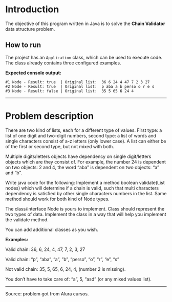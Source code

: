 
# Introduction

The objective of this program written in Java is to solve the **Chain Validator** data structure problem.

## How to run

The project has an `Application` class, which can be used to execute code. The class already contains three configured examples.

**Expected console output:**

    #1 Node - Result: true  | Original list:  36 6 24 4 47 7 2 3 27
    #2 Node - Result: true  | Original list:  p aba a b perso o r e s
    #3 Node - Result: false | Original list:  35 5 65 6 24 4
    
    
__________________
# Problem description

There are two kind of lists, each for a different type of values. First type: a list of one digit and two-digit numbers, second type: a list of words and single characters consist of a-z letters (only lower case). 
A list can either be of the first or second type, but not mixed with both.

Multiple digits/letters objects have dependency on single digit/letters objects which are they consist of. For example, the number 24 is dependent on two objects: 2 and 4, the word “aba” is dependent on two objects: “a” and “b”. 

Write java code for the following:
Implement a method boolean validate(List<Node> nodes) which will determine if a chain is valid, such that multi characters dependency is satisfied by other single characters numbers in the list. Same method should work for both kind of Node types.

The class/interface Node is yours to implement. Class should represent the two types of data. Implement the class in a way that will help you implement the validate method. 

You can add additional classes as you wish. 

**Examples:**
    
Valid chain: 36, 6, 24, 4, 47, 7, 2, 3, 27   
    
Valid chain: “p”, “aba”, ”a”, ”b”, “perso”, “o”, “r”, “e”, “s”
    
Not valid chain: 35, 5, 65, 6, 24, 4, (number 2 is missing). 
    
You don’t have to take care of: “a”, 5, “asd” (or any mixed values list).
__________________
Source: problem got from Alura cursos.

